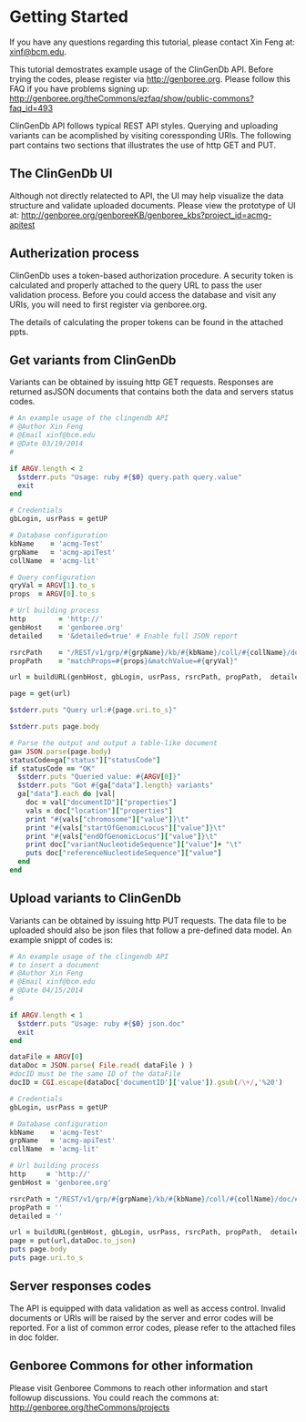 
Getting Started
===============
If you have any questions regarding this tutorial, please contact Xin Feng at: xinf@bcm.edu.

This tutorial demostrates example usage of the ClinGenDb API.
Before trying the codes, please register via http://genboree.org. Please follow this FAQ if you have problems signing up: http://genboree.org/theCommons/ezfaq/show/public-commons?faq_id=493

ClinGenDb API follows typical REST API styles. Querying and uploading
variants can be acomplished by visiting coressponding URIs. The following
part contains two sections that illustrates the use of http GET and PUT.

The ClinGenDb UI
----------------
Although not directly relatected to API, the UI may help visualize the data structure and validate uploaded documents. Please view the prototype of UI at: http://genboree.org/genboreeKB/genboree_kbs?project_id=acmg-apitest

Autherization process
---------------------
ClinGenDb uses a token-based authorization procedure. A security token is 
calculated and properly attached to the query URL to pass the user validation 
process. Before you could access the database and visit any URIs, you will need to first register via genboree.org.

The details of calculating the proper tokens can be found in the attached ppts.

Get variants from ClinGenDb
---------------------------
Variants can be obtained by issuing http GET requests. Responses are returned asJSON documents that contains both the data and servers status codes. 
```ruby
# An example usage of the clingendb API 
# @Author Xin Feng 
# @Email xinf@bcm.edu
# @Date 03/19/2014
#

if ARGV.length < 2
  $stderr.puts "Usage: ruby #{$0} query.path query.value"
  exit
end

# Credentials
gbLogin, usrPass = getUP 

# Database configuration
kbName    = 'acmg-Test'
grpName   = 'acmg-apiTest'
collName  = 'acmg-lit'

# Query configuration 
qryVal = ARGV[1].to_s
props  = ARGV[0].to_s

# Url building process
http        = 'http://'
genbHost    = 'genboree.org'
detailed    = '&detailed=true' # Enable full JSON report

rsrcPath    = "/REST/v1/grp/#{grpName}/kb/#{kbName}/coll/#{collName}/docs?"
propPath    = "matchProps=#{props}&matchValue=#{qryVal}"

url = buildURL(genbHost, gbLogin, usrPass, rsrcPath, propPath,  detailed)

page = get(url)

$stderr.puts "Query url:#{page.uri.to_s}"  

$stderr.puts page.body

# Parse the output and output a table-like document
ga= JSON.parse(page.body)
statusCode=ga["status"]["statusCode"]
if statusCode == "OK"
  $stderr.puts "Queried value: #{ARGV[0]}"
  $stderr.puts "Got #{ga["data"].length} variants"
  ga["data"].each do |val|
    doc = val["documentID"]["properties"]
    vals = doc["location"]["properties"]
    print "#{vals["chromosome"]["value"]}\t"
    print "#{vals["startOfGenomicLocus"]["value"]}\t"
    print "#{vals["endOfGenomicLocus"]["value"]}\t"
    print doc["variantNucleotideSequence"]["value"]+ "\t"
    puts doc["referenceNucleotideSequence"]["value"]
  end
end
```

Upload variants to ClinGenDb
---------------------------
Variants can be obtained by issuing http PUT requests. The data file to be uploaded should also be json files that follow a pre-defined data model. An example snippt of codes is:

```ruby
# An example usage of the clingendb API
# to insert a document
# @Author Xin Feng 
# @Email xinf@bcm.edu
# @Date 04/15/2014
#

if ARGV.length < 1 
  $stderr.puts "Usage: ruby #{$0} json.doc"
  exit
end

dataFile = ARGV[0]
dataDoc = JSON.parse( File.read( dataFile ) )
#docID must be the same ID of the dataFile
docID = CGI.escape(dataDoc['documentID']['value']).gsub(/\+/,'%20')

# Credentials
gbLogin, usrPass = getUP 

# Database configuration
kbName    = 'acmg-Test'
grpName   = 'acmg-apiTest'
collName  = 'acmg-lit'

# Url building process
http     = 'http://'
genbHost = 'genboree.org'

rsrcPath = "/REST/v1/grp/#{grpName}/kb/#{kbName}/coll/#{collName}/doc/#{docID}?"
propPath = '' 
detailed = '' 

url = buildURL(genbHost, gbLogin, usrPass, rsrcPath, propPath,  detailed)
page = put(url,dataDoc.to_json)
puts page.body
puts page.uri.to_s
```

Server responses codes
-----------------------
The API is equipped with data validation as well as access control. Invalid documents or URIs will be raised by the server and error codes will be reported. For a list of common error codes, please refer to the attached files in doc folder.

Genboree Commons for other information
----------------
Please visit Genboree Commons to reach other information and start followup
discussions. You could reach the commons at: http://genboree.org/theCommons/projects
